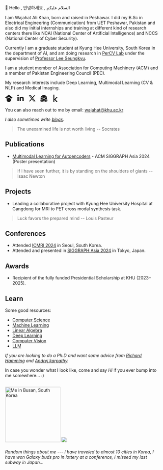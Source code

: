 👋 Hello , 안녕하세요 , السلام علیکم

I am Wajahat Ali Khan, born and raised in Peshawar. I did my B.Sc in Electrical Engineering (Communication) from UET Peshawar, Pakistan and also did my initial internships and training at different kind of research centers there like NCAI (National Center of Artificial Intelligence) and NCCS (National Center of Cyber Security). 

Currently I am a graduate student at Kyung Hee University, South Korea in the department of AI, and am doing research in [PerCV Lab](https://cvlab.khu.ac.kr/) under the supervision of [Professor Lee Seungkyu](https://scholar.google.com/citations?user=3Pf6C6cAAAAJ&hl=en).

I am a student member of Association for Computing Machinery (ACM) and a member of Pakistan Engineering Council (PEC).

My research interests include Deep Learning, Multimodal Learning (CV & NLP) and Medical Imaging.

<a href="https://scholar.google.com/citations?user=NBMWa-UAAAAJ&hl=en&oi=ao" target="_blank" rel="noopener noreferrer" style="margin-right: 10px; text-decoration: none;" title="Google Scholar"><svg role="img" viewBox="0 0 512 512" xmlns="http://www.w3.org/2000/svg" width="24" height="24" fill="currentColor" style="display: inline-block; width: 24px; height: 24px;"><title>Google Scholar</title><path d="M390.9 298.5c0 0 0 .1 .1 .1c9.2 19.4 14.4 41.1 14.4 64C405.3 445.1 338.5 512 256 512s-149.3-66.9-149.3-149.3c0-22.9 5.2-44.6 14.4-64h0c1.7-3.6 3.6-7.2 5.6-10.7c4.4-7.6 9.4-14.7 15-21.3c27.4-32.6 68.5-53.3 114.4-53.3c33.6 0 64.6 11.1 89.6 29.9c9.1 6.9 17.4 14.7 24.8 23.5c5.6 6.6 10.6 13.8 15 21.3c2 3.4 3.8 7 5.5 10.5zm26.4-18.8c-30.1-58.4-91-98.4-161.3-98.4s-131.2 40-161.3 98.4L0 202.7 256 0 512 202.7l-94.7 77.1z"/></svg></a>
<a href="https://www.linkedin.com/in/wajahat-alikhan/" target="_blank" rel="noopener noreferrer" style="margin-right: 10px; text-decoration: none;" title="LinkedIn"><svg role="img" viewBox="0 0 448 512" xmlns="http://www.w3.org/2000/svg" width="24" height="24" fill="currentColor" style="display: inline-block; width: 24px; height: 24px;"><title>LinkedIn</title><path d="M100.28 448H7.4V148.9h92.88zM53.79 108.1C24.09 108.1 0 83.5 0 53.8a53.79 53.79 0 0 1 107.58 0c0 29.7-24.1 54.3-53.79 54.3zM447.9 448h-92.68V302.4c0-34.7-.7-79.2-48.29-79.2-48.29 0-55.69 37.7-55.69 76.7V448h-92.78V148.9h89.08v40.8h1.3c12.4-23.5 42.69-48.3 87.88-48.3 94 0 111.28 61.9 111.28 142.3V448z"/></svg></a>
<a href="https://x.com/wajahatalikhan_" target="_blank" rel="noopener noreferrer" style="margin-right: 10px; text-decoration: none;" title="Twitter"><svg role="img" viewBox="0 0 512 512" xmlns="http://www.w3.org/2000/svg" width="24" height="24" fill="currentColor" style="display: inline-block; width: 24px; height: 24px;"><title>X</title><path d="M389.2 48h70.6L305.6 224.2 487 464H345L233.7 318.6 106.5 464H35.8L200.7 275.5 26.8 48H172.4L272.9 180.9 389.2 48zM364.4 421.8h39.1L151.1 88h-42L364.4 421.8z"/></svg></a>
<a href="https://huggingface.co/wajahatalikhan" target="_blank" rel="noopener noreferrer" style="margin-right: 10px; text-decoration: none;" title="Hugging Face"><svg role="img" viewBox="0 0 24 24" xmlns="http://www.w3.org/2000/svg" width="24" height="24" fill="currentColor" style="display: inline-block; width: 24px; height: 24px;"><title>Hugging Face</title><path d="M12.025 1.13c-5.77 0-10.449 4.647-10.449 10.378 0 1.112.178 2.181.503 3.185.064-.222.203-.444.416-.577a.96.96 0 0 1 .524-.15c.293 0 .584.124.84.284.278.173.48.408.71.694.226.282.458.611.684.951v-.014c.017-.324.106-.622.264-.874s.403-.487.762-.543c.3-.047.596.06.787.203s.31.313.4.467c.15.257.212.468.233.542.01.026.653 1.552 1.657 2.54.616.605 1.01 1.223 1.082 1.912.055.537-.096 1.059-.38 1.572.637.121 1.294.187 1.967.187.657 0 1.298-.063 1.921-.178-.287-.517-.44-1.041-.384-1.581.07-.69.465-1.307 1.081-1.913 1.004-.987 1.647-2.513 1.657-2.539.021-.074.083-.285.233-.542.09-.154.208-.323.4-.467a1.08 1.08 0 0 1 .787-.203c.359.056.604.29.762.543s.247.55.265.874v.015c.225-.34.457-.67.683-.952.23-.286.432-.52.71-.694.257-.16.547-.284.84-.285a.97.97 0 0 1 .524.151c.228.143.373.388.43.625l.006.04a10.3 10.3 0 0 0 .534-3.273c0-5.731-4.678-10.378-10.449-10.378M8.327 6.583a1.5 1.5 0 0 1 .713.174 1.487 1.487 0 0 1 .617 2.013c-.183.343-.762-.214-1.102-.094-.38.134-.532.914-.917.71a1.487 1.487 0 0 1 .69-2.803m7.486 0a1.487 1.487 0 0 1 .689 2.803c-.385.204-.536-.576-.916-.71-.34-.12-.92.437-1.103.094a1.487 1.487 0 0 1 .617-2.013 1.5 1.5 0 0 1 .713-.174m-10.68 1.55a.96.96 0 1 1 0 1.921.96.96 0 0 1 0-1.92m13.838 0a.96.96 0 1 1 0 1.92.96.96 0 0 1 0-1.92M8.489 11.458c.588.01 1.965 1.157 3.572 1.164 1.607-.007 2.984-1.155 3.572-1.164.196-.003.305.12.305.454 0 .886-.424 2.328-1.563 3.202-.22-.756-1.396-1.366-1.63-1.32q-.011.001-.02.006l-.044.026-.01.008-.03.024q-.018.017-.035.036l-.032.04a1 1 0 0 0-.058.09l-.014.025q-.049.088-.11.19a1 1 0 0 1-.083.116 1.2 1.2 0 0 1-.173.18q-.035.029-.075.058a1.3 1.3 0 0 1-.251-.243 1 1 0 0 1-.076-.107c-.124-.193-.177-.363-.337-.444-.034-.016-.104-.008-.2.022q-.094.03-.216.087-.06.028-.125.063l-.13.074q-.067.04-.136.086a3 3 0 0 0-.135.096 3 3 0 0 0-.26.219 2 2 0 0 0-.12.121 2 2 0 0 0-.106.128l-.002.002a2 2 0 0 0-.09.132l-.001.001a1.2 1.2 0 0 0-.105.212q-.013.036-.024.073c-1.139-.875-1.563-2.317-1.563-3.203 0-.334.109-.457.305-.454m.836 10.354c.824-1.19.766-2.082-.365-3.194-1.13-1.112-1.789-2.738-1.789-2.738s-.246-.945-.806-.858-.97 1.499.202 2.362c1.173.864-.233 1.45-.685.64-.45-.812-1.683-2.896-2.322-3.295s-1.089-.175-.938.647 2.822 2.813 2.562 3.244-1.176-.506-1.176-.506-2.866-2.567-3.49-1.898.473 1.23 2.037 2.16c1.564.932 1.686 1.178 1.464 1.53s-3.675-2.511-4-1.297c-.323 1.214 3.524 1.567 3.287 2.405-.238.839-2.71-1.587-3.216-.642-.506.946 3.49 2.056 3.522 2.064 1.29.33 4.568 1.028 5.713-.624m5.349 0c-.824-1.19-.766-2.082.365-3.194 1.13-1.112 1.789-2.738 1.789-2.738s.246-.945.806-.858.97 1.499-.202 2.362c-1.173.864.233 1.45.685.64.451-.812 1.683-2.896 2.322-3.295s1.089-.175.938.647-2.822 2.813-2.562 3.244 1.176-.506 1.176-.506 2.866-2.567 3.49-1.898-.473 1.23-2.037 2.16c-1.564.932-1.686 1.178-1.464 1.53s3.675-2.511 4-1.297c.323 1.214-3.524 1.567-3.287 2.405.238.839 2.71-1.587 3.216-.642.506.946-3.49 2.056-3.522 2.064-1.29.33-4.568 1.028-5.713-.624"/></svg></a>
<a href="https://www.kaggle.com/wajahatagi" target="_blank" rel="noopener noreferrer" style="margin-right: 10px; text-decoration: none;" title="Kaggle"><svg role="img" viewBox="0 0 320 512" xmlns="http://www.w3.org/2000/svg" width="24" height="24" fill="currentColor" style="display: inline-block; width: 24px; height: 24px;"><title>Kaggle</title><path d="M304.2 501.5L158.4 320.3 298.2 185c2.6-2.7 1.7-10.5-5.3-10.5h-69.2c-3.5 0-7 1.8-10.5 5.3L80.9 313.5V7.5q0-7.5-7.5-7.5H21.5Q14 0 14 7.5v497q0 7.5 7.5 7.5h51.9q7.5 0 7.5-7.5v-109l30.8-29.3 110.5 140.6c3 3.5 6.5 5.3 10.5 5.3h66.9q5.25 0 6-3z"/></svg></a>

You can also reach out to me by email: wajahat@khu.ac.kr

*I also sometimes write [blogs](https://wajahat-alikhan.github.io/blog/).*

> The unexamined life is not worth living -- Socrates







## Publications
* [Multimodal Learning for Autoencoders](https://dl.acm.org/doi/10.1145/3681756.3697974) - ACM SIGGRAPH Asia 2024 (Poster presentation)


> If I have seen further, it is by standing on the shoulders of giants -- Isaac Newton




## Projects
* Leading a collaborative project with Kyung Hee University Hospital at Gangdong for MRI to PET cross modal synthesis task.

> Luck favors the prepared mind -- Louis Pasteur

## Conferences
* Attended [ICMRI 2024](https://www.linkedin.com/posts/wajahat-alikhan_attendance-certificate-icmri-2024-activity-7261981808290914305-cKNh?utm_source=share&utm_medium=member_desktop) in Seoul, South Korea.
* Attended and presented in [SIGGRAPH Asia 2024](https://www.linkedin.com/feed/update/urn:li:activity:7279899545914810368/) in Tokyo, Japan.



## Awards
* Recipient of the fully funded Presidential Scholarship at KHU (2023–2025).


## Learn
Some good resources:
- [Computer Science](https://cs50.harvard.edu/x/2024/)
- [Machine Learning](https://www.coursera.org/specializations/machine-learning-introduction?utm_source=gg&utm_medium=sem&utm_campaign=b2c_apac_machine-learning-introduction_stanford-deeplearning.ai_ftcof_specializations_arte_mar-24_dr_geo-set-1-multi_sem_rsa_gads_lg-all&utm_content=b2c&campaignid=21120637622&adgroupid=158026601657&device=c&keyword=best%20machine%20learning%20coursera&matchtype=p&network=g&devicemodel=&adpostion=&creativeid=698160336215&hide_mobile_promo&gad_source=1&gclid=Cj0KCQjw-5y1BhC-ARIsAAM_oKm638e9ygT1FqLu9oQJUw9xJJFo6esdyKyx1iH-tHNJlgXmna2sSQgaAqQ6EALw_wcB)
- [Linear Algebra](https://ocw.mit.edu/courses/18-06-linear-algebra-spring-2010/video_galleries/video-lectures/)
- [Deep Learning](https://course.fast.ai/)
- [Computer Vision](https://www.youtube.com/watch?v=NfnWJUyUJYU&list=PLkt2uSq6rBVctENoVBg1TpCC7OQi31AlC)
- [LLM](https://youtube.com/playlist?list=PLoROMvodv4rOY23Y0BoGoBGgQ1zmU_MT_&si=pVSwHEglXAvKWq2p)


*If you are looking to do a Ph.D and want some advice from [Richard Hamming](https://www.cs.virginia.edu/~robins/YouAndYourResearch.html) and [Andrej karpathy](https://karpathy.github.io/2016/09/07/phd/).*

In case you wonder what I look like, come and say *Hi* if you ever bump into me somewhere... :)

<img src="assets/profile_0.jpg" alt="Me in Busan, South Korea" style="width:180px; border-radius:1px; margin-top:15px;"> 
<a href="https://mapmyvisitors.com/web/1bz9m"  title="Visit tracker"><img src="https://mapmyvisitors.com/map.png?d=voM43TbUYbisAp4Yc2_bQW53OGQpkzLD3CWhUKrAvG8&cl=ffffff" /></a>

###### Random things about me --- I have traveled to almost 10 cities in Korea, I have won Galaxy buds pro in lottery at a conference, I missed my last subway in Japan...






